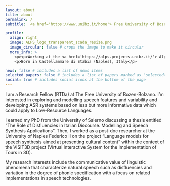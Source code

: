 ```yaml
---
layout: about
title: about
permalink: /
subtitle:  <a href='https://www.unibz.it/home'> Free University of Bozen</a>.

profile:
  align: right
  image: ALPS_logo_transparent_scada_resize.png
  image_circular: false # crops the image to make it circular
  more_info: >
    <p><p>Working at the <a href='https://alps.projects.unibz.it/'> Alpine Laboratory of Phonetic Sciences (ALPS)</a>, collaborating with  <a href='https://www.urbaneco.unina.it/'>UrbanECO</a></p> 
    <p>Born in Castellammare di Stabia (Naples), Italy</p>

news: false # includes a list of news items
selected_papers: false # includes a list of papers marked as "selected={true}"
social: true # includes social icons at the bottom of the page
---
```


I am a Research Fellow (RTDa) at The Free University of Bozen-Bolzano. 
I’m interested in exploring and modelling speech features and variability and developing ASR systems based on less but more informative data which could apply to Low-Resource Languages.

I earned my PhD from the University of Salerno discussing a thesis entitled “The Role of Disfluencies in Italian Discourse. Modelling and Speech Synthesis Applications”.
Then, I worked as a post-doc researcher at the University of Naples Federico II on the project “Language models for speech synthesis aimed at presenting cultural content” within the context of the VISIT3D project (Virtual Interactive System for the Implementation of Tours in 3D). 

My research interests include the communicative value of linguistic phenomena that characterize natural speech such as disfluencies and variation in the degree of phonic specification with a focus on related implementations in speech technologies. 

